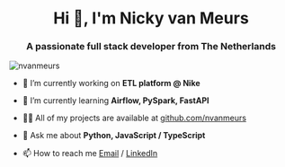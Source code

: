 <h1 align="center">Hi 👋, I'm Nicky van Meurs</h1>
<h3 align="center">A passionate full stack developer from The Netherlands</h3>

<p align="left"> <img src="https://komarev.com/ghpvc/?username=nvanmeurs" alt="nvanmeurs" /> </p>

- 🔭 I’m currently working on **ETL platform @ Nike**

- 🌱 I’m currently learning **Airflow, PySpark, FastAPI**

- 👨‍💻 All of my projects are available at [github.com/nvanmeurs](https://github.com/nvanmeurs)

- 💬 Ask me about **Python, JavaScript / TypeScript**

- 📫 How to reach me [Email](mailto:nvmeurs+github@outlook.com) / [LinkedIn](https://linkedin.com/in/nicky-van-meurs-b62a5279)

